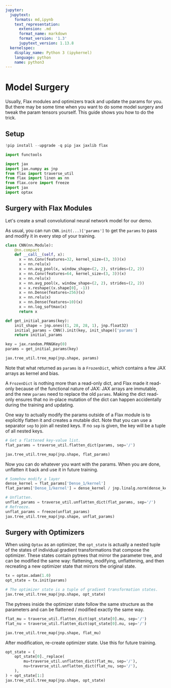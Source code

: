 ```yaml
---
jupyter:
  jupytext:
    formats: md,ipynb
    text_representation:
      extension: .md
      format_name: markdown
      format_version: '1.3'
      jupytext_version: 1.13.8
  kernelspec:
    display_name: Python 3 (ipykernel)
    language: python
    name: python3
---
```


Model Surgery
==============================

Usually, Flax modules and optimizers track and update the params for you. But there may be some time when you want to do some model surgery and tweak the param tensors yourself. This guide shows you how to do the trick.


## Setup

```python tags=["skip-execution"]
!pip install --upgrade -q pip jax jaxlib flax
```

```python
import functools

import jax
import jax.numpy as jnp
from flax import traverse_util
from flax import linen as nn
from flax.core import freeze
import jax
import optax
```

Surgery with Flax Modules
--------------------------------

Let's create a small convolutional neural network model for our demo.

As usual, you can run `CNN.init(...)['params']` to get the `params` to pass and modify it in every step of your training.


```python
class CNN(nn.Module):
    @nn.compact
    def __call__(self, x):
      x = nn.Conv(features=32, kernel_size=(3, 3))(x)
      x = nn.relu(x)
      x = nn.avg_pool(x, window_shape=(2, 2), strides=(2, 2))
      x = nn.Conv(features=64, kernel_size=(3, 3))(x)
      x = nn.relu(x)
      x = nn.avg_pool(x, window_shape=(2, 2), strides=(2, 2))
      x = x.reshape((x.shape[0], -1))
      x = nn.Dense(features=256)(x)
      x = nn.relu(x)
      x = nn.Dense(features=10)(x)
      x = nn.log_softmax(x)
      return x

def get_initial_params(key):
    init_shape = jnp.ones((1, 28, 28, 1), jnp.float32)
    initial_params = CNN().init(key, init_shape)['params']
    return initial_params

key = jax.random.PRNGKey(0)
params = get_initial_params(key)

jax.tree_util.tree_map(jnp.shape, params)
```

Note that what returned as `params` is a `FrozenDict`, which contains a few JAX arrays as kernel and bias. 

A `FrozenDict` is nothing more than a read-only dict, and Flax made it read-only because of the functional nature of JAX: JAX arrays are immutable, and the new `params` need to replace the old `params`. Making the dict read-only ensures that no in-place mutation of the dict can happen accidentally during the training and updating.

One way to actually modify the params outside of a Flax module is to explicitly flatten it and creates a mutable dict. Note that you can use a separator `sep` to join all nested keys. If no `sep` is given, the key will be a tuple of all nested keys.

```python
# Get a flattened key-value list.
flat_params = traverse_util.flatten_dict(params, sep='/')

jax.tree_util.tree_map(jnp.shape, flat_params)
```

Now you can do whatever you want with the params. When you are done, unflatten it back and use it in future training.

```python
# Somehow modify a layer
dense_kernel = flat_params['Dense_1/kernel']
flat_params['Dense_1/kernel'] = dense_kernel / jnp.linalg.norm(dense_kernel)

# Unflatten.
unflat_params = traverse_util.unflatten_dict(flat_params, sep='/')
# Refreeze.
unflat_params = freeze(unflat_params)
jax.tree_util.tree_map(jnp.shape, unflat_params)
```

Surgery with Optimizers
--------------------------------

When using `Optax` as an optimizer, the ``opt_state`` is actually a nested tuple
of the states of individual gradient transformations that compose the optimizer.
These states contain pytrees that mirror the parameter tree, and can be modified
the same way: flattening, modifying, unflattening, and then recreating a new
optimizer state that mirrors the original state.

```python
tx = optax.adam(1.0)
opt_state = tx.init(params)

# The optimizer state is a tuple of gradient transformation states.
jax.tree_util.tree_map(jnp.shape, opt_state)
```

The pytrees inside the optimizer state follow the same structure as the
parameters and can be flattened / modified exactly the same way.

```python
flat_mu = traverse_util.flatten_dict(opt_state[0].mu, sep='/')
flat_nu = traverse_util.flatten_dict(opt_state[0].nu, sep='/')

jax.tree_util.tree_map(jnp.shape, flat_mu)
```

After modification, re-create optimizer state. Use this for future training.

```python
opt_state = (
    opt_state[0]._replace(
        mu=traverse_util.unflatten_dict(flat_mu, sep='/'),
        nu=traverse_util.unflatten_dict(flat_nu, sep='/'),
    ),
) + opt_state[1:]
jax.tree_util.tree_map(jnp.shape, opt_state)
```
